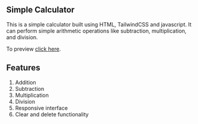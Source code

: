 ## Simple Calculator
This is a simple calculator built using HTML, TailwindCSS and javascript. It can perform simple arithmetic operations like subtraction, multiplication, and division. 

To preview [click here](https://samuel-dwomoh.github.io/Calculator/).

## Features
1. Addition
2. Subtraction
3. Multiplication
4. Division 
5. Responsive interface
6. Clear and delete functionality